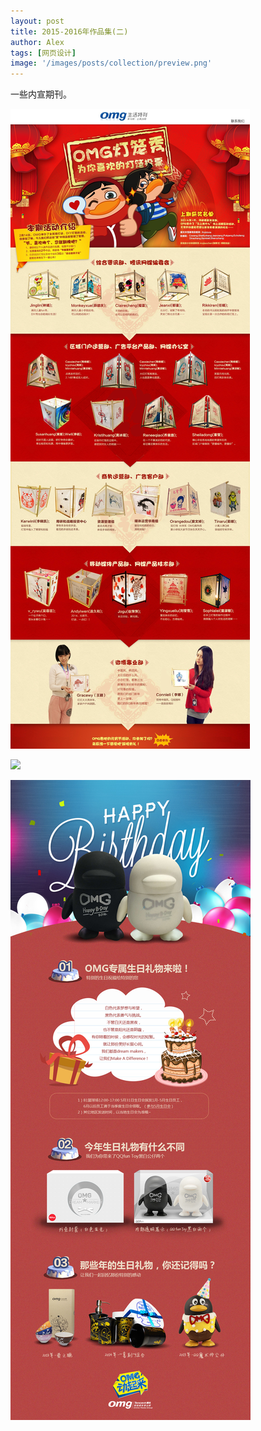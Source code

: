 ```yaml
---
layout: post
title: 2015-2016年作品集(二)
author: Alex
tags: [网页设计]
image: '/images/posts/collection/preview.png'
---
```


一些内宣期刊。

![](/images/posts/collection/5.jpg)

![](/images/posts/collection/6.jpg)

![](/images/posts/collection/7.jpg)
